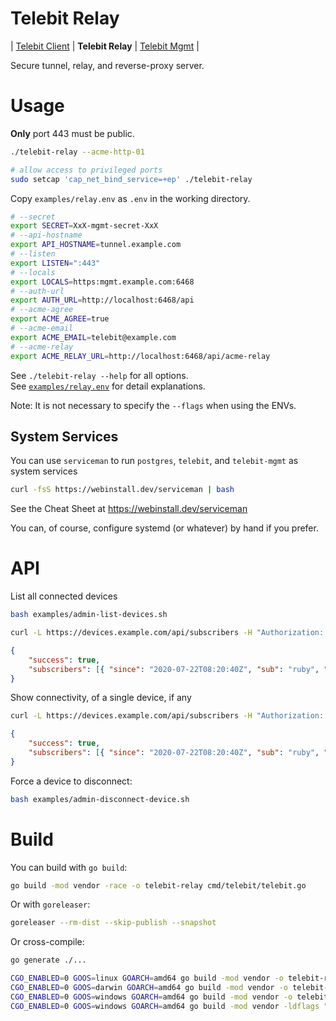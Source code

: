 # Telebit Relay

| [Telebit Client](../../) | **Telebit Relay** | [Telebit Mgmt](../mgmt) |

Secure tunnel, relay, and reverse-proxy server.

# Usage

**Only** port 443 must be public.

```bash
./telebit-relay --acme-http-01
```

```bash
# allow access to privileged ports
sudo setcap 'cap_net_bind_service=+ep' ./telebit-relay
```

Copy `examples/relay.env` as `.env` in the working directory.

```bash
# --secret
export SECRET=XxX-mgmt-secret-XxX
# --api-hostname
export API_HOSTNAME=tunnel.example.com
# --listen
export LISTEN=":443"
# --locals
export LOCALS=https:mgmt.example.com:6468
# --auth-url
export AUTH_URL=http://localhost:6468/api
# --acme-agree
export ACME_AGREE=true
# --acme-email
export ACME_EMAIL=telebit@example.com
# --acme-relay
export ACME_RELAY_URL=http://localhost:6468/api/acme-relay
```

See `./telebit-relay --help` for all options. \
See [`examples/relay.env`][relay-env] for detail explanations.

[relay-env]: /tree/master/examples/relay.env

Note: It is not necessary to specify the `--flags` when using the ENVs.

## System Services

You can use `serviceman` to run `postgres`, `telebit`, and `telebit-mgmt` as system services

```bash
curl -fsS https://webinstall.dev/serviceman | bash
```

See the Cheat Sheet at https://webinstall.dev/serviceman

You can, of course, configure systemd (or whatever) by hand if you prefer.

# API

List all connected devices

```bash
bash examples/admin-list-devices.sh
```

```bash
curl -L https://devices.example.com/api/subscribers -H "Authorization: Bearer ${TOKEN}"
```

```json
{
    "success": true,
    "subscribers": [{ "since": "2020-07-22T08:20:40Z", "sub": "ruby", "sockets": ["73.228.72.97:50737"], "clients": 0 }]
}
```

Show connectivity, of a single device, if any

```bash
curl -L https://devices.example.com/api/subscribers -H "Authorization: Bearer ${TOKEN}"
```

```json
{
    "success": true,
    "subscribers": [{ "since": "2020-07-22T08:20:40Z", "sub": "ruby", "sockets": ["73.228.72.97:50737"], "clients": 0 }]
}
```

Force a device to disconnect:

```bash
bash examples/admin-disconnect-device.sh
```

# Build

You can build with `go build`:

```bash
go build -mod vendor -race -o telebit-relay cmd/telebit/telebit.go
```

Or with `goreleaser`:

```bash
goreleaser --rm-dist --skip-publish --snapshot
```

Or cross-compile:

```bash
go generate ./...

CGO_ENABLED=0 GOOS=linux GOARCH=amd64 go build -mod vendor -o telebit-relay-linux ./cmd/telebit/*.go
CGO_ENABLED=0 GOOS=darwin GOARCH=amd64 go build -mod vendor -o telebit-relay-macos ./cmd/telebit/*.go
CGO_ENABLED=0 GOOS=windows GOARCH=amd64 go build -mod vendor -o telebit-relay-windows-debug.exe ./cmd/telebit/*.go
CGO_ENABLED=0 GOOS=windows GOARCH=amd64 go build -mod vendor -ldflags "-H windowsgui" -o telebit-relay-windows.exe ./cmd/telebit/*.go
```

